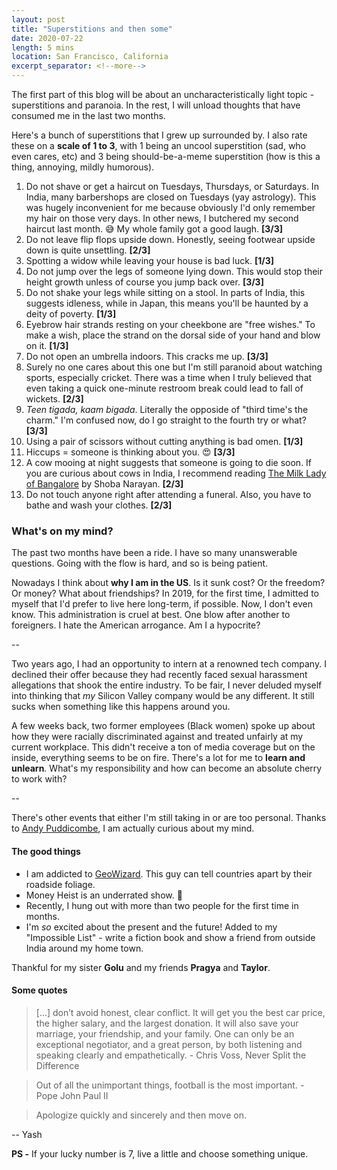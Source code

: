 ```yaml
---
layout: post
title: "Superstitions and then some"
date: 2020-07-22
length: 5 mins
location: San Francisco, California
excerpt_separator: <!--more-->
---
```


The first part of this blog will be about an uncharacteristically light topic - superstitions and paranoia. In the rest, I will unload thoughts that have consumed me in the last two months.

Here's a bunch of superstitions that I grew up surrounded by. I also rate these on a **scale of 1 to 3**, with 1 being an uncool superstition (sad, who even cares, etc) and 3 being should-be-a-meme superstition (how is this a thing, annoying, mildly humorous).

1. Do not shave or get a haircut on Tuesdays, Thursdays, or Saturdays. In India, many barbershops are closed on Tuesdays (yay astrology). This was hugely inconvenient for me because obviously I'd only remember my hair on those very days. In other news, I butchered my second haircut last month. 😅 My whole family got a good laugh. **[3/3]**
4. Do not leave flip flops upside down. Honestly, seeing footwear upside down is quite unsettling. **[2/3]**
5. Spotting a widow while leaving your house is bad luck. **[1/3]**
2. Do not jump over the legs of someone lying down. This would stop their height growth unless of course you jump back over. **[3/3]**
3. Do not shake your legs while sitting on a stool. In parts of India, this suggests idleness, while in Japan, this means you'll be haunted by a deity of poverty. **[1/3]**
6. Eyebrow hair strands resting on your cheekbone are "free wishes." To make a wish, place the strand on the dorsal side of your hand and blow on it. **[1/3]**
7. Do not open an umbrella indoors. This cracks me up. **[3/3]**
8. Surely no one cares about this one but I'm still paranoid about watching sports, especially cricket. There was a time when I truly believed that even taking a quick one-minute restroom break could lead to fall of wickets. **[2/3]**
9. _Teen tigada, kaam bigada_. Literally the opposide of "third time's the charm." I'm confused now, do I go straight to the fourth try or what? **[3/3]**
10. Using a pair of scissors without cutting anything is bad omen. **[1/3]**
11. Hiccups = someone is thinking about you. 😍 **[3/3]**
13. A cow mooing at night suggests that someone is going to die soon. If you are curious about cows in India, I recommend reading [The Milk Lady of Bangalore](https://www.goodreads.com/book/show/33590216-the-milk-lady-of-bangalore) by Shoba Narayan. **[2/3]**
12. Do not touch anyone right after attending a funeral. Also, you have to bathe and wash your clothes. **[2/3]**

### What's on my mind?

The past two months have been a ride. I have so many unanswerable questions. Going with the flow is hard, and so is being patient.

Nowadays I think about **why I am in the US**. Is it sunk cost? Or the freedom? Or money? What about friendships? In 2019, for the first time, I admitted to myself that I'd prefer to live here long-term, if possible. Now, I don't even know. This administration is cruel at best. One blow after another to foreigners. I hate the American arrogance. Am I a hypocrite?

--

Two years ago, I had an opportunity to intern at a renowned tech company. I declined their offer because they had recently faced sexual harassment allegations that shook the entire industry. To be fair, I never deluded myself into thinking that _my_ Silicon Valley company would be any different. It still sucks when something like this happens around you.

A few weeks back, two former employees (Black women) spoke up about how they were racially discriminated against and treated unfairly at my current workplace. This didn't receive a ton of media coverage but on the inside, everything seems to be on fire. There's a lot for me to **learn and unlearn**. What's my responsibility and how can become an absolute cherry to work with?

--

There's other events that either I'm still taking in or are too personal. Thanks to [Andy Puddicombe](https://www.headspace.com/andy-puddicombe), I am actually curious about my mind.

#### The good things

- I am addicted to [GeoWizard](https://www.youtube.com/channel/UCW5OrUZ4SeUYkUg1XqcjFYA). This guy can tell countries apart by their roadside foliage.
- Money Heist is an underrated show. 👺
- Recently, I hung out with more than two people for the first time in months.
- I'm _so_ excited about the present and the future! Added to my "Impossible List" - write a fiction book and show a friend from outside India around my home town.

Thankful for my sister **Golu** and my friends **Pragya** and **Taylor**.

#### Some quotes

> [...] don’t avoid honest, clear conflict. It will get you the best car price, the higher salary, and the largest donation. It will also save your marriage, your friendship, and your family. One can only be an exceptional negotiator, and a great person, by both listening and speaking clearly and empathetically. - Chris Voss, Never Split the Difference

> Out of all the unimportant things, football is the most important. - Pope John Paul II

> Apologize quickly and sincerely and then move on.

-- Yash

**PS -** If your lucky number is 7, live a little and choose something unique.

